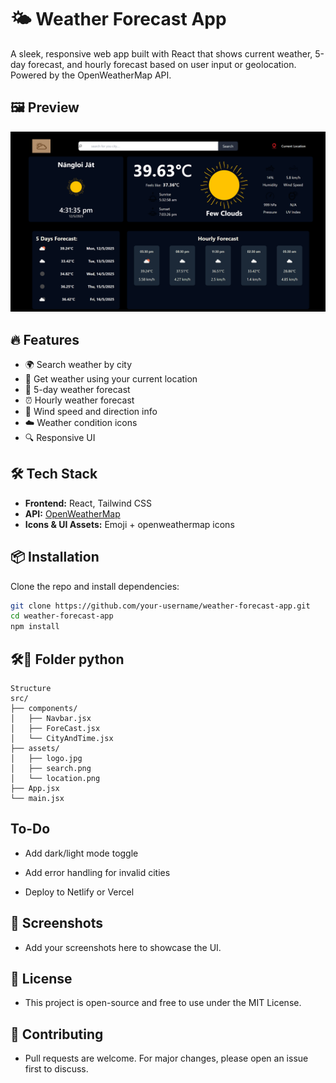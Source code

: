 # 🌤️ Weather Forecast App

A sleek, responsive web app built with React that shows current weather, 5-day forecast, and hourly forecast based on user input or geolocation. Powered by the OpenWeatherMap API.

## 🖼️ Preview

![App Preview](./preview.png) <!-- Add a screenshot named preview.png in the repo -->

## 🔥 Features

- 🌍 Search weather by city
- 📍 Get weather using your current location
- 📆 5-day weather forecast
- ⏰ Hourly weather forecast
- 💨 Wind speed and direction info
- ☁️ Weather condition icons
- 🔍 Responsive UI

## 🛠️ Tech Stack

- **Frontend:** React, Tailwind CSS
- **API:** [OpenWeatherMap](https://openweathermap.org/api)
- **Icons & UI Assets:** Emoji + openweathermap icons

## 📦 Installation

Clone the repo and install dependencies:

```bash
git clone https://github.com/your-username/weather-forecast-app.git
cd weather-forecast-app
npm install

```

## 🛠️🧩 Folder python
```
Structure
src/
├── components/
│   ├── Navbar.jsx
│   ├── ForeCast.jsx
│   └── CityAndTime.jsx
├── assets/
│   ├── logo.jpg
│   ├── search.png
│   └── location.png
├── App.jsx
└── main.jsx
```

## To-Do
- Add dark/light mode toggle

- Add error handling for invalid cities

- Deploy to Netlify or Vercel

## 📸 Screenshots
- Add your screenshots here to showcase the UI.

## 📄 License
- This project is open-source and free to use under the MIT License.

## 🤝 Contributing
- Pull requests are welcome. For major changes, please open an issue first to discuss.